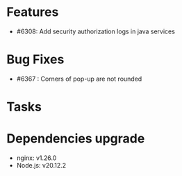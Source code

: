 
# Features

- #6308: Add security authorization logs in java services

# Bug Fixes

- #6367 : Corners of pop-up are not rounded

# Tasks

# Dependencies upgrade

- nginx: v1.26.0
- Node.js: v20.12.2

